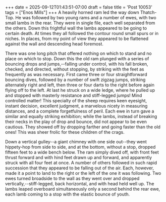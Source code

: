 +++
date = 2025-09-12T01:43:51-07:00
draft = false
title = 'Post 10053'
tags = ["Enos Mills"]
+++
A heavily horned ram led the way down Thatch-Top. He was followed by two young rams and a number of ewes, with two small lambs in the rear. They were in single file, each well separated from the others. Down this frightful wall the lambs appeared to be going to certain death. At times they all followed the contour round small spurs or in niches. In places, from my point of view they appeared to be flattened against the wall and descending head foremost.

There was one long pitch that offered nothing on which to stand and no place on which to stop. Down this the old ram plunged with a series of bouncing drops and jumps,--falling under control, with his fall broken, checked, and directed, without stopping, by striking with the feet as frequently as was necessary. First came three or four straightforward bouncing dives, followed by a number of swift zigzag jumps, striking alternately right and left, then three or four darts to the right before again flying off to the left. At last he struck on a wide ledge, where he pulled up and stopped with masterly resistance and stiff-legged jumps! Mind controlled matter! This specialty of the sheep requires keen eyesight, instant decision, excellent judgment, a marvelous nicety in measuring distances, and a complete forgetfulness of peril. Each ewe in turn gave a similar and equally striking exhibition; while the lambs, instead of breaking their necks in the play of drop and bounce, did not appear to be even cautious. They showed off by dropping farther and going faster than the old ones! This was sheer frolic for these children of the crags.

Down a vertical gulley--a giant chimney with one side out--they went hippety-hop from side to side, and at the bottom, without a stop, dropped fifteen feet to a wide bench below. The ram simply dived off, with front feet thrust forward and with hind feet drawn up and forward, and apparently struck with all four feet at once. A number of others followed in such rapid succession that they appeared to be falling out of the air. Each, however, made it a point to land to the right or the left of the one it was following. Two ewes turned broadside to the wall as they went over and dropped vertically,--stiff-legged, back horizontal, and with head held well up. The lambs leaped overboard simultaneously only a second behind the rear ewe, each lamb coming to a stop with the elastic bounce of youth.
